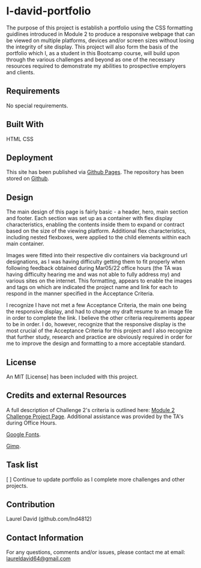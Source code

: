 # l-david-portfolio

The purpose of this project is establish a portfolio using the CSS formatting guidlines introduced in Module 2 to produce a responsive webpage that can be viewed on multiple platforms, devices and/or screen sizes without losing the integrity of site display.  This project will also form the basis of the portfolio which I, as a student in this Bootcamp course, will build upon through the various challenges and beyond as one of the necessary resources required to demonstrate my abilities to prospective employers and clients.

## Requirements

No special requirements.

## Built With

HTML
CSS

## Deployment

This site has been published via [Github Pages](https://lnd4812.github.io/l-david-portfolio/).
The repository has been stored on [Github](https://github.com/lnd4812/l-david-portfolio.git).

## Design

The main design of this page is fairly basic - a header, hero, main section and footer.  Each section was set up as a container with flex display characteristics, enabling the contents inside them to expand or contract based on the size of the viewing platform.  Additional flex characteristics, including nested flexboxes, were applied to the child elements within each main container.  

Images were fitted into their respective div containers via background url designations, as I was having difficulty getting them to fit properly when following feedback obtained during Mar05/22 office hours (the TA was having difficulty hearing me and was not able to fully address my) and various sites on the internet.  This formatting, appears to enable the images and tags on which are indicated the project name and link for each to respond in the manner specified in the Acceptance Criteria.

I recognize I have not met a few Acceptance Criteria, the main one being the responsive display, and had to change my draft resume to an image file in order to complete the link. I believe the other criteria requirements appear to be in order.  I do, however, recognize that the responsive display is the most crucial of the Acceptance Criteria for this project and I also recognize that further study, research and practice are obviously required in order for me to improve the design and formatting to a more acceptable standard.

## License

An MIT [License] has been included with this project.

## Credits and external Resources

A full description of Challenge 2's criteria is outlined here: [Module 2 Challenge Project Page](https://courses.bootcampspot.com/courses/1181/assignments/23386?module_item_id=459363).
Additional assistance was provided by the TA's during Office Hours.

[Google Fonts](https://fonts.google.com/specimen/Raleway#standard-styles).

[Gimp](https://www.gimp.org/).

## Task list

[ ] Continue to update portfolio as I complete more challenges and other projects.

## Contribution

Laurel David (github.com/lnd4812)

## Contact Information

For any questions, comments and/or issues, please contact me at email: laureldavid64@gmail.com
